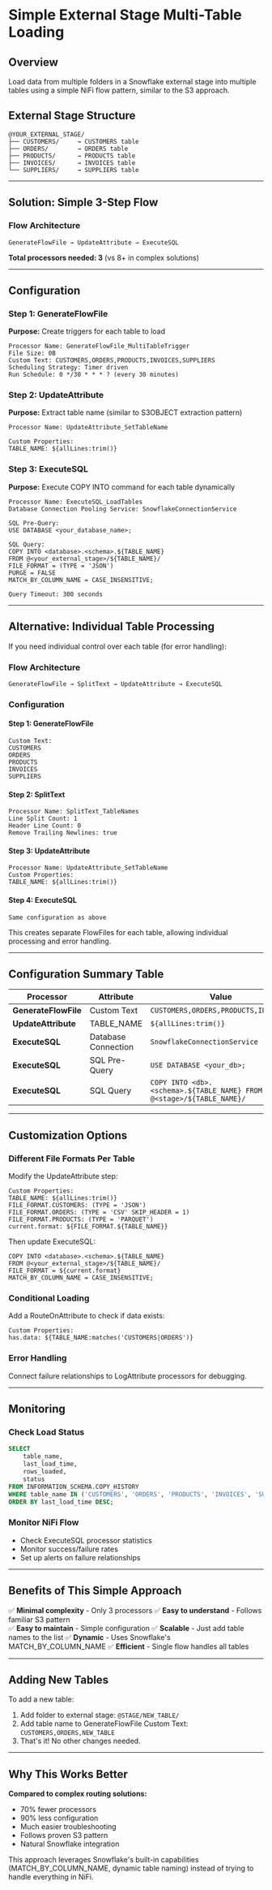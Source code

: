 # Simple External Stage Multi-Table Loading

## Overview
Load data from multiple folders in a Snowflake external stage into multiple tables using a simple NiFi flow pattern, similar to the S3 approach.

## External Stage Structure
```
@YOUR_EXTERNAL_STAGE/
├── CUSTOMERS/     → CUSTOMERS table
├── ORDERS/        → ORDERS table
├── PRODUCTS/      → PRODUCTS table
├── INVOICES/      → INVOICES table
└── SUPPLIERS/     → SUPPLIERS table
```

---

## Solution: Simple 3-Step Flow

### Flow Architecture
```
GenerateFlowFile → UpdateAttribute → ExecuteSQL
```

**Total processors needed: 3** (vs 8+ in complex solutions)

---

## Configuration

### Step 1: GenerateFlowFile
**Purpose:** Create triggers for each table to load

```
Processor Name: GenerateFlowFile_MultiTableTrigger
File Size: 0B
Custom Text: CUSTOMERS,ORDERS,PRODUCTS,INVOICES,SUPPLIERS
Scheduling Strategy: Timer driven
Run Schedule: 0 */30 * * * ? (every 30 minutes)
```

### Step 2: UpdateAttribute  
**Purpose:** Extract table name (similar to S3OBJECT extraction pattern)

```
Processor Name: UpdateAttribute_SetTableName

Custom Properties:
TABLE_NAME: ${allLines:trim()}
```

### Step 3: ExecuteSQL
**Purpose:** Execute COPY INTO command for each table dynamically

```
Processor Name: ExecuteSQL_LoadTables
Database Connection Pooling Service: SnowflakeConnectionService

SQL Pre-Query: 
USE DATABASE <your_database_name>;

SQL Query: 
COPY INTO <database>.<schema>.${TABLE_NAME}
FROM @<your_external_stage>/${TABLE_NAME}/
FILE_FORMAT = (TYPE = 'JSON')
PURGE = FALSE
MATCH_BY_COLUMN_NAME = CASE_INSENSITIVE;

Query Timeout: 300 seconds
```

---

## Alternative: Individual Table Processing

If you need individual control over each table (for error handling):

### Flow Architecture
```
GenerateFlowFile → SplitText → UpdateAttribute → ExecuteSQL
```

### Configuration

#### Step 1: GenerateFlowFile
```
Custom Text: 
CUSTOMERS
ORDERS  
PRODUCTS
INVOICES
SUPPLIERS
```

#### Step 2: SplitText
```
Processor Name: SplitText_TableNames
Line Split Count: 1
Header Line Count: 0
Remove Trailing Newlines: true
```

#### Step 3: UpdateAttribute
```
Processor Name: UpdateAttribute_SetTableName
Custom Properties:
TABLE_NAME: ${allLines:trim()}
```

#### Step 4: ExecuteSQL
```
Same configuration as above
```

This creates separate FlowFiles for each table, allowing individual processing and error handling.

---

## Configuration Summary Table

| Processor | Attribute | Value |
|-----------|-----------|-------|
| **GenerateFlowFile** | Custom Text | `CUSTOMERS,ORDERS,PRODUCTS,INVOICES` |
| **UpdateAttribute** | TABLE_NAME | `${allLines:trim()}` |
| **ExecuteSQL** | Database Connection | `SnowflakeConnectionService` |
| **ExecuteSQL** | SQL Pre-Query | `USE DATABASE <your_db>;` |
| **ExecuteSQL** | SQL Query | `COPY INTO <db>.<schema>.${TABLE_NAME} FROM @<stage>/${TABLE_NAME}/` |

---

## Customization Options

### Different File Formats Per Table
Modify the UpdateAttribute step:

```
Custom Properties:
TABLE_NAME: ${allLines:trim()}
FILE_FORMAT.CUSTOMERS: (TYPE = 'JSON')
FILE_FORMAT.ORDERS: (TYPE = 'CSV' SKIP_HEADER = 1)  
FILE_FORMAT.PRODUCTS: (TYPE = 'PARQUET')
current.format: ${FILE_FORMAT.${TABLE_NAME}}
```

Then update ExecuteSQL:
```
COPY INTO <database>.<schema>.${TABLE_NAME}
FROM @<your_external_stage>/${TABLE_NAME}/
FILE_FORMAT = ${current.format}
MATCH_BY_COLUMN_NAME = CASE_INSENSITIVE;
```

### Conditional Loading
Add a RouteOnAttribute to check if data exists:

```
Custom Properties:
has.data: ${TABLE_NAME:matches('CUSTOMERS|ORDERS')}
```

### Error Handling
Connect failure relationships to LogAttribute processors for debugging.

---

## Monitoring

### Check Load Status
```sql
SELECT 
    table_name,
    last_load_time,
    rows_loaded,
    status
FROM INFORMATION_SCHEMA.COPY_HISTORY 
WHERE table_name IN ('CUSTOMERS', 'ORDERS', 'PRODUCTS', 'INVOICES', 'SUPPLIERS')
ORDER BY last_load_time DESC;
```

### Monitor NiFi Flow
- Check ExecuteSQL processor statistics
- Monitor success/failure rates
- Set up alerts on failure relationships

---

## Benefits of This Simple Approach

✅ **Minimal complexity** - Only 3 processors
✅ **Easy to understand** - Follows familiar S3 pattern  
✅ **Easy to maintain** - Simple configuration
✅ **Scalable** - Just add table names to the list
✅ **Dynamic** - Uses Snowflake's MATCH_BY_COLUMN_NAME
✅ **Efficient** - Single flow handles all tables

---

## Adding New Tables

To add a new table:
1. Add folder to external stage: `@STAGE/NEW_TABLE/`
2. Add table name to GenerateFlowFile Custom Text: `CUSTOMERS,ORDERS,NEW_TABLE`
3. That's it! No other changes needed.

---

## Why This Works Better

**Compared to complex routing solutions:**
- 70% fewer processors
- 90% less configuration 
- Much easier troubleshooting
- Follows proven S3 pattern
- Natural Snowflake integration

This approach leverages Snowflake's built-in capabilities (MATCH_BY_COLUMN_NAME, dynamic table naming) instead of trying to handle everything in NiFi.